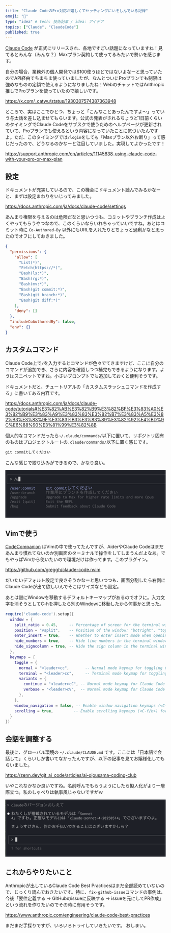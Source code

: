 ```yaml
---
title: "Claude CodeのPro対応が嬉しくてセッティングにいそしんでいる記録"
emoji: "🎼"
type: "idea" # tech: 技術記事 / idea: アイデア
topics: ["Claude", "ClaudeCode"]
published: true
---
```


[Claude Code](https://docs.anthropic.com/ja/docs/claude-code/overview) が正式にリリースされ、各地ですごい話題になっていますね！見てるとみんな（みんな？）Maxプラン契約して使ってるみたいで勢いを感じます。

自分の場合、業務外の個人開発では$100使うほどではないよなーと思っていたのでAPI経由でちまちま使っていましたが、なんとついにProプランでも制限は強めなものの定額で使えるようになりましたね！WebのチャットではAnthropic推しでProプランを使っていたので嬉しいです。

https://x.com/_catwu/status/1930307574387363948

ところで、実はここでひとつ、ちょっと「こんなことあったんですよ〜」っていう与太話を差し込ませてもらいます。公式の発表がされるちょうど1日前くらいのタイミングでClaude Codeをサブスクで使うためのヘルプページが更新されていて、Proプランでも使えるという内容になっていたことに気づいたんですよ。ただ、このタイミングでは`/login`をしても「Maxプラン以外お断り」って感じだったので、どうなるのかなーと注目していました。実現してよかったです！

https://support.anthropic.com/en/articles/11145838-using-claude-code-with-your-pro-or-max-plan


## 設定

ドキュメントが充実しているので、この機会にドキュメント読んでみるかなーと、まずは設定まわりをいじってみました。

https://docs.anthropic.com/ja/docs/claude-code/settings

あんまり権限を与えるのは危険だなと思いつつも、コミットやブランチ作成はよくやってもらうやつなので、このくらいならいれちゃっていいですね。あとはコミット時に `Co-Authored-By` 以外にもURLを入れたりとちょっと過剰かなと思ったのでオフにしておきました。


```json:~/.claude/settings.json
{
  "permissions": {
    "allow": [
      "List(*)",
      "Fetch(https://*)",
      "Bash(ls:*)",
      "Bash(rg:*)",
      "Bash(mv:*)",
      "Bash(git commit:*)",
      "Bash(git branch:*)",
      "Bash(git diff:*)"
    ],
    "deny": []
  },
  "includeCoAuthoredBy": false,
  "env": {}
}
```

## カスタムコマンド

Claude Code上で`/`を入力するとコマンドが色々でてきますけど、ここに自分のコマンドが追加でき、さらに内容を確認しつつ補完もできるようになります。ようはスニペットですね。小さいプロンプトでも追加しておくと便利そうです。

ドキュメントだと、チュートリアルの「カスタムスラッシュコマンドを作成する」に書いてある内容です。

https://docs.anthropic.com/ja/docs/claude-code/tutorials#%E3%82%AB%E3%82%B9%E3%82%BF%E3%83%A0%E3%82%B9%E3%83%A9%E3%83%83%E3%82%B7%E3%83%A5%E3%82%B3%E3%83%9E%E3%83%B3%E3%83%89%E3%82%92%E4%BD%9C%E6%88%90%E3%81%99%E3%82%8B

個人的なコマンドだったら`~/.claude/commands/`以下に置いて、リポジトリ固有のものはプロジェクトルートの`.claude/commands/`以下に置く感じです。

```md:~/.claude/commands/commit.md
git commitしてください
```

こんな感じで絞り込みができるので、かなり良い。

![](/images/627c4398734620/command.png)

## Vimで使う

[CodeCompanion](https://github.com/olimorris/codecompanion.nvim) はVimの中で使ってたんですが、AiderやClaude Codeはまだあんまり慣れてないのか別画面のターミナルで操作をしてしまうんだよなあ。でもやっぱVimから使いたいので環境だけは作ってます。このプラグイン。

https://github.com/greggh/claude-code.nvim

だいたいデフォルト設定で良さそうかなーと思いつつも、画面分割したら右側にClaude Codeが出て欲しいんでそこはサイズなども設定。

あとは謎にWindowを移動するデフォルトキーマップがあるのでオフに。入力文字を消そうとしてC-hを押したら別のWindowに移動したから何事かと思った。

```lua
require('claude-code').setup({
  window = {
    split_ratio = 0.45,     -- Percentage of screen for the terminal window (height for horizontal, width for vertical splits)
    position = "vsplit",    -- Position of the window: "botright", "topleft", "vertical", "rightbelow vsplit", etc.
    enter_insert = true,    -- Whether to enter insert mode when opening Claude Code
    hide_numbers = true,    -- Hide line numbers in the terminal window
    hide_signcolumn = true, -- Hide the sign column in the terminal window
  },
  keymaps = {
    toggle = {
      normal = "<leader>cc",       -- Normal mode keymap for toggling Claude Code, false to disable
      terminal = "<leader>cc",     -- Terminal mode keymap for toggling Claude Code, false to disable
      variants = {
        continue = "<leader>cC", -- Normal mode keymap for Claude Code with continue flag
        verbose = "<leader>cV",  -- Normal mode keymap for Claude Code with verbose flag
      },
    },
    window_navigation = false, -- Enable window navigation keymaps (<C-h/j/k/l>)
    scrolling = true,         -- Enable scrolling keymaps (<C-f/b>) for page up/down
  }
})
```

## 会話を調整する

最後に、グローバル環境の `~/.claude/CLAUDE.md` です。ここには「日本語で会話して」くらいしか書いてなかったんですが、以下の記事を見てお嬢様化してもらいました。

https://zenn.dev/git_ai_code/articles/ai-ojousama-coding-club

いやこれなかなか良いですね。名前呼んでもらうようにしたら擬人化がより一層際立つ。私のしゃべりは執事風じゃないですがｗ

![](/images/627c4398734620/lady.png)


## これからやりたいこと

Anthropicが出しているClaude Code Best Practicesはまだ全部読めていないので、じっくり読んでおきたいです。特に、`fix-github-issue`コマンドの事例は、今後「要件定義する → GitHubのissueに反映する → issueを元にしてPR作成」という流れを作りたいのでその時に有用そうです。

https://www.anthropic.com/engineering/claude-code-best-practices

まだまだ手探りですが、いろいろトライしていきたいです。
おしまい。

